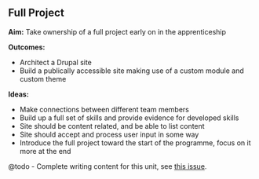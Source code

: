 Full Project
------------

__Aim:__ Take ownership of a full project early on in the apprenticeship

__Outcomes:__

* Architect a Drupal site
* Build a publically accessible site making use of a custom module and custom theme

__Ideas:__

* Make connections between different team members
* Build up a full set of skills and provide evidence for developed skills
* Site should be content related, and be able to list content
* Site should accept and process user input in some way
* Introduce the full project toward the start of the programme, focus on it more at the end


@todo - Complete writing content for this unit, see [this issue](https://github.com/OpenDrupal/opendrupal/issues/16).
